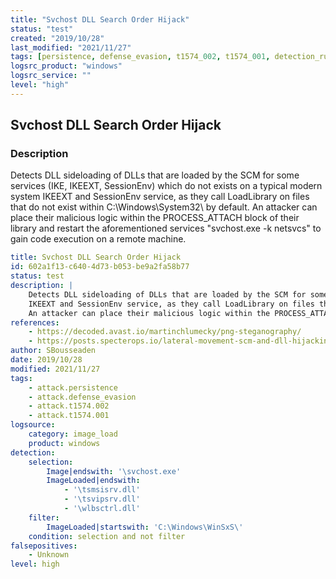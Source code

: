 ```yaml
---
title: "Svchost DLL Search Order Hijack"
status: "test"
created: "2019/10/28"
last_modified: "2021/11/27"
tags: [persistence, defense_evasion, t1574_002, t1574_001, detection_rule]
logsrc_product: "windows"
logsrc_service: ""
level: "high"
---
```


## Svchost DLL Search Order Hijack

### Description

Detects DLL sideloading of DLLs that are loaded by the SCM for some services (IKE, IKEEXT, SessionEnv) which do not exists on a typical modern system
IKEEXT and SessionEnv service, as they call LoadLibrary on files that do not exist within C:\Windows\System32\ by default.
An attacker can place their malicious logic within the PROCESS_ATTACH block of their library and restart the aforementioned services "svchost.exe -k netsvcs" to gain code execution on a remote machine.


```yml
title: Svchost DLL Search Order Hijack
id: 602a1f13-c640-4d73-b053-be9a2fa58b77
status: test
description: |
    Detects DLL sideloading of DLLs that are loaded by the SCM for some services (IKE, IKEEXT, SessionEnv) which do not exists on a typical modern system
    IKEEXT and SessionEnv service, as they call LoadLibrary on files that do not exist within C:\Windows\System32\ by default.
    An attacker can place their malicious logic within the PROCESS_ATTACH block of their library and restart the aforementioned services "svchost.exe -k netsvcs" to gain code execution on a remote machine.
references:
    - https://decoded.avast.io/martinchlumecky/png-steganography/
    - https://posts.specterops.io/lateral-movement-scm-and-dll-hijacking-primer-d2f61e8ab992
author: SBousseaden
date: 2019/10/28
modified: 2021/11/27
tags:
    - attack.persistence
    - attack.defense_evasion
    - attack.t1574.002
    - attack.t1574.001
logsource:
    category: image_load
    product: windows
detection:
    selection:
        Image|endswith: '\svchost.exe'
        ImageLoaded|endswith:
            - '\tsmsisrv.dll'
            - '\tsvipsrv.dll'
            - '\wlbsctrl.dll'
    filter:
        ImageLoaded|startswith: 'C:\Windows\WinSxS\'
    condition: selection and not filter
falsepositives:
    - Unknown
level: high

```
